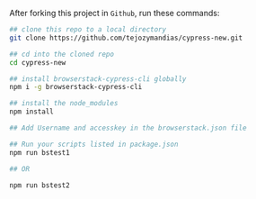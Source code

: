 

After forking this project in `Github`, run these commands:

```bash
## clone this repo to a local directory
git clone https://github.com/tejozymandias/cypress-new.git

## cd into the cloned repo
cd cypress-new

## install browserstack-cypress-cli globally
npm i -g browserstack-cypress-cli

## install the node_modules
npm install

## Add Username and accesskey in the browserstack.json file

## Run your scripts listed in package.json
npm run bstest1

## OR

npm run bstest2
```

